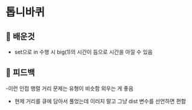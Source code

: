 # 톱니바퀴

## 📝 배운것

- set으로 in 수행 시 big(1)의 시간이 듬으로 시간을 아낄 수 있음

## 📝 피드백

-이런 인접 행렬 거리 문제는 유형이 비슷함 외우는 게 좋음

- 현제 거리를 큐에 담아서 풀었는데 이러지 말고 그냥 dist 변수를 선언하면 편함
